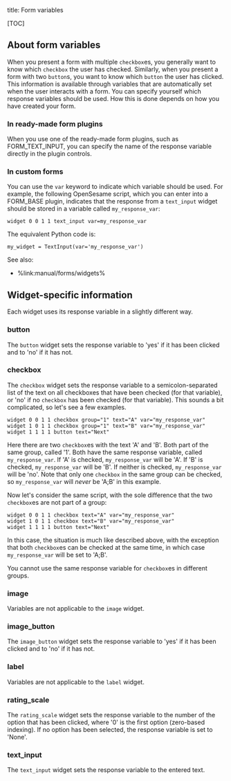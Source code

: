 title: Form variables

[TOC]

## About form variables

When you present a form with multiple `checkbox`es, you generally want to know which `checkbox` the user has checked. Similarly, when you present a form with two `button`s, you want to know which `button` the user has clicked. This information is available through variables that are automatically set when the user interacts with a form. You can specify yourself which response variables should be used. How this is done depends on how you have created your form.

### In ready-made form plugins

When you use one of the ready-made form plugins, such as FORM_TEXT_INPUT, you can specify the name of the response variable directly in the plugin controls.

### In custom forms

You can use the `var` keyword to indicate which variable should be used. For example, the following OpenSesame script, which you can enter into a FORM_BASE plugin, indicates that the response from a `text_input` widget should be stored in a variable called `my_response_var`:

~~~
widget 0 0 1 1 text_input var=my_response_var
~~~

The equivalent Python code is:

~~~ .python
my_widget = TextInput(var='my_response_var')
~~~

See also:

- %link:manual/forms/widgets%

## Widget-specific information

Each widget uses its response variable in a slightly different way.

### button

The `button` widget sets the response variable to 'yes' if it has been clicked and to 'no' if it has not.

### checkbox

The `checkbox` widget sets the response variable to a semicolon-separated list of the text on all checkboxes that have been checked (for that variable), or 'no' if no `checkbox` has been checked (for that variable). This sounds a bit complicated, so let's see a few examples.

~~~
widget 0 0 1 1 checkbox group="1" text="A" var="my_response_var"
widget 1 0 1 1 checkbox group="1" text="B" var="my_response_var"
widget 1 1 1 1 button text="Next"
~~~

Here there are two `checkbox`es with the text 'A' and 'B'. Both part of the same group, called '1'. Both have the same response variable, called `my_response_var`. If 'A' is checked, `my_response_var` will be 'A'. If 'B' is checked, `my_response_var` will be 'B'. If neither is checked, `my_response_var` will be 'no'. Note that only one `checkbox` in the same group can be checked, so `my_response_var` will *never* be 'A;B' in this example.

Now let's consider the same script, with the sole difference that the two `checkbox`es are not part of a group:

~~~
widget 0 0 1 1 checkbox text="A" var="my_response_var"
widget 1 0 1 1 checkbox text="B" var="my_response_var"
widget 1 1 1 1 button text="Next"
~~~

In this case, the situation is much like described above, with the exception that both `checkbox`es can be checked at the same time, in which case `my_response_var` will be set to 'A;B'.

You cannot use the same response variable for `checkbox`es in different groups.

### image

Variables are not applicable to the `image` widget.

### image_button

The `image_button` widget sets the response variable to 'yes' if it has been clicked and to 'no' if it has not.

### label

Variables are not applicable to the `label` widget.

### rating_scale

The `rating_scale` widget sets the response variable to the number of the option that has been clicked, where '0' is the first option (zero-based indexing). If no option has been selected, the response variable is set to 'None'.

### text_input

The `text_input` widget sets the response variable to the entered text.

